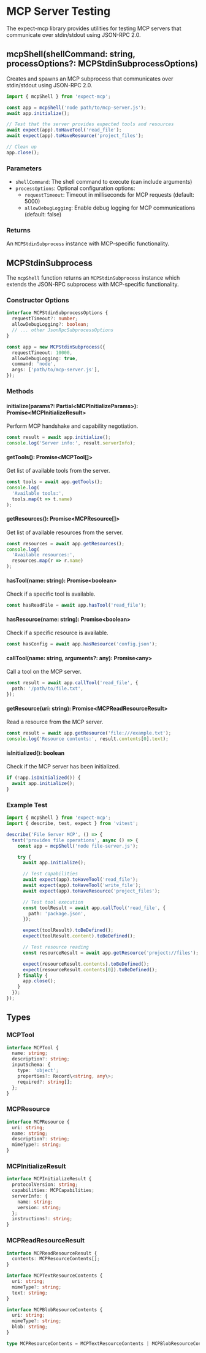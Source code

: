 # MCP Server Testing

The expect-mcp library provides utilities for testing MCP servers that communicate over stdin/stdout using JSON-RPC 2.0.

## mcpShell(shellCommand: string, processOptions?: MCPStdinSubprocessOptions)

Creates and spawns an MCP subprocess that communicates over stdin/stdout using JSON-RPC 2.0.

```ts
import { mcpShell } from 'expect-mcp';

const app = mcpShell('node path/to/mcp-server.js');
await app.initialize();

// Test that the server provides expected tools and resources
await expect(app).toHaveTool('read_file');
await expect(app).toHaveResource('project_files');

// Clean up
app.close();
```

### Parameters

- `shellCommand`: The shell command to execute (can include arguments)
- `processOptions`: Optional configuration options:
  - `requestTimeout`: Timeout in milliseconds for MCP requests (default: 5000)
  - `allowDebugLogging`: Enable debug logging for MCP communications (default: false)

### Returns

An `MCPStdinSubprocess` instance with MCP-specific functionality.

## MCPStdinSubprocess

The `mcpShell` function returns an `MCPStdinSubprocess` instance which extends the JSON-RPC subprocess with MCP-specific functionality.

### Constructor Options

```ts
interface MCPStdinSubprocessOptions {
  requestTimeout?: number;
  allowDebugLogging?: boolean;
  // ... other JsonRpcSubprocessOptions
}

const app = new MCPStdinSubprocess({
  requestTimeout: 10000,
  allowDebugLogging: true,
  command: 'node',
  args: ['path/to/mcp-server.js'],
});
```

### Methods

#### initialize(params?: Partial\<MCPInitializeParams\>): Promise\<MCPInitializeResult\>

Perform MCP handshake and capability negotiation.

```ts
const result = await app.initialize();
console.log('Server info:', result.serverInfo);
```

#### getTools(): Promise\<MCPTool[]\>

Get list of available tools from the server.

```ts
const tools = await app.getTools();
console.log(
  'Available tools:',
  tools.map(t => t.name)
);
```

#### getResources(): Promise\<MCPResource[]\>

Get list of available resources from the server.

```ts
const resources = await app.getResources();
console.log(
  'Available resources:',
  resources.map(r => r.name)
);
```

#### hasTool(name: string): Promise\<boolean\>

Check if a specific tool is available.

```ts
const hasReadFile = await app.hasTool('read_file');
```

#### hasResource(name: string): Promise\<boolean\>

Check if a specific resource is available.

```ts
const hasConfig = await app.hasResource('config.json');
```

#### callTool(name: string, arguments?: any): Promise\<any\>

Call a tool on the MCP server.

```ts
const result = await app.callTool('read_file', {
  path: '/path/to/file.txt',
});
```

#### getResource(uri: string): Promise\<MCPReadResourceResult\>

Read a resource from the MCP server.

```ts
const result = await app.getResource('file:///example.txt');
console.log('Resource contents:', result.contents[0].text);
```

#### isInitialized(): boolean

Check if the MCP server has been initialized.

```ts
if (!app.isInitialized()) {
  await app.initialize();
}
```


### Example Test

```ts
import { mcpShell } from 'expect-mcp';
import { describe, test, expect } from 'vitest';

describe('File Server MCP', () => {
  test('provides file operations', async () => {
    const app = mcpShell('node file-server.js');

    try {
      await app.initialize();

      // Test capabilities
      await expect(app).toHaveTool('read_file');
      await expect(app).toHaveTool('write_file');
      await expect(app).toHaveResource('project_files');

      // Test tool execution
      const toolResult = await app.callTool('read_file', {
        path: 'package.json',
      });

      expect(toolResult).toBeDefined();
      expect(toolResult.content).toBeDefined();

      // Test resource reading
      const resourceResult = await app.getResource('project://files');

      expect(resourceResult.contents).toBeDefined();
      expect(resourceResult.contents[0]).toBeDefined();
    } finally {
      app.close();
    }
  });
});
```

## Types

### MCPTool

```ts
interface MCPTool {
  name: string;
  description?: string;
  inputSchema: {
    type: 'object';
    properties?: Record\<string, any\>;
    required?: string[];
  };
}
```

### MCPResource

```ts
interface MCPResource {
  uri: string;
  name: string;
  description?: string;
  mimeType?: string;
}
```

### MCPInitializeResult

```ts
interface MCPInitializeResult {
  protocolVersion: string;
  capabilities: MCPCapabilities;
  serverInfo: {
    name: string;
    version: string;
  };
  instructions?: string;
}
```

### MCPReadResourceResult

```ts
interface MCPReadResourceResult {
  contents: MCPResourceContents[];
}

interface MCPTextResourceContents {
  uri: string;
  mimeType?: string;
  text: string;
}

interface MCPBlobResourceContents {
  uri: string;
  mimeType?: string;
  blob: string;
}

type MCPResourceContents = MCPTextResourceContents | MCPBlobResourceContents;
```
